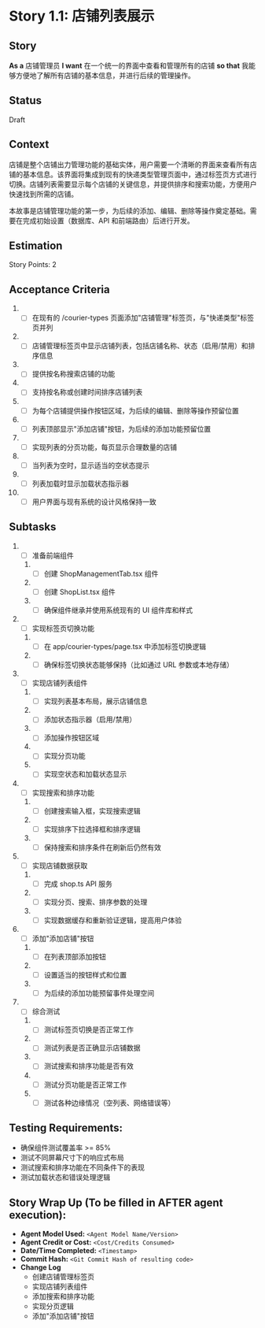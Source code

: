 # Story 1.1: 店铺列表展示

## Story

**As a** 店铺管理员
**I want** 在一个统一的界面中查看和管理所有的店铺
**so that** 我能够方便地了解所有店铺的基本信息，并进行后续的管理操作。

## Status

Draft

## Context

店铺是整个店铺出力管理功能的基础实体，用户需要一个清晰的界面来查看所有店铺的基本信息。该界面将集成到现有的快递类型管理页面中，通过标签页方式进行切换。店铺列表需要显示每个店铺的关键信息，并提供排序和搜索功能，方便用户快速找到所需的店铺。

本故事是店铺管理功能的第一步，为后续的添加、编辑、删除等操作奠定基础。需要在完成初始设置（数据库、API 和前端路由）后进行开发。

## Estimation

Story Points: 2

## Acceptance Criteria

1. - [ ] 在现有的 /courier-types 页面添加"店铺管理"标签页，与"快递类型"标签页并列
2. - [ ] 店铺管理标签页中显示店铺列表，包括店铺名称、状态（启用/禁用）和排序信息
3. - [ ] 提供按名称搜索店铺的功能
4. - [ ] 支持按名称或创建时间排序店铺列表
5. - [ ] 为每个店铺提供操作按钮区域，为后续的编辑、删除等操作预留位置
6. - [ ] 列表顶部显示"添加店铺"按钮，为后续的添加功能预留位置
7. - [ ] 实现列表的分页功能，每页显示合理数量的店铺
8. - [ ] 当列表为空时，显示适当的空状态提示
9. - [ ] 列表加载时显示加载状态指示器
10. - [ ] 用户界面与现有系统的设计风格保持一致

## Subtasks

1. - [ ] 准备前端组件
   1. - [ ] 创建 ShopManagementTab.tsx 组件
   2. - [ ] 创建 ShopList.tsx 组件
   3. - [ ] 确保组件继承并使用系统现有的 UI 组件库和样式
2. - [ ] 实现标签页切换功能
   1. - [ ] 在 app/courier-types/page.tsx 中添加标签切换逻辑
   2. - [ ] 确保标签切换状态能够保持（比如通过 URL 参数或本地存储）
3. - [ ] 实现店铺列表组件
   1. - [ ] 实现列表基本布局，展示店铺信息
   2. - [ ] 添加状态指示器（启用/禁用）
   3. - [ ] 添加操作按钮区域
   4. - [ ] 实现分页功能
   5. - [ ] 实现空状态和加载状态显示
4. - [ ] 实现搜索和排序功能
   1. - [ ] 创建搜索输入框，实现搜索逻辑
   2. - [ ] 实现排序下拉选择框和排序逻辑
   3. - [ ] 保持搜索和排序条件在刷新后仍然有效
5. - [ ] 实现店铺数据获取
   1. - [ ] 完成 shop.ts API 服务
   2. - [ ] 实现分页、搜索、排序参数的处理
   3. - [ ] 实现数据缓存和重新验证逻辑，提高用户体验
6. - [ ] 添加"添加店铺"按钮
   1. - [ ] 在列表顶部添加按钮
   2. - [ ] 设置适当的按钮样式和位置
   3. - [ ] 为后续的添加功能预留事件处理空间
7. - [ ] 综合测试
   1. - [ ] 测试标签页切换是否正常工作
   2. - [ ] 测试列表是否正确显示店铺数据
   3. - [ ] 测试搜索和排序功能是否有效
   4. - [ ] 测试分页功能是否正常工作
   5. - [ ] 测试各种边缘情况（空列表、网络错误等）

## Testing Requirements:

- 确保组件测试覆盖率 >= 85%
- 测试不同屏幕尺寸下的响应式布局
- 测试搜索和排序功能在不同条件下的表现
- 测试加载状态和错误处理逻辑

## Story Wrap Up (To be filled in AFTER agent execution):

- **Agent Model Used:** `<Agent Model Name/Version>`
- **Agent Credit or Cost:** `<Cost/Credits Consumed>`
- **Date/Time Completed:** `<Timestamp>`
- **Commit Hash:** `<Git Commit Hash of resulting code>`
- **Change Log**
  - 创建店铺管理标签页
  - 实现店铺列表组件
  - 添加搜索和排序功能
  - 实现分页逻辑
  - 添加"添加店铺"按钮
